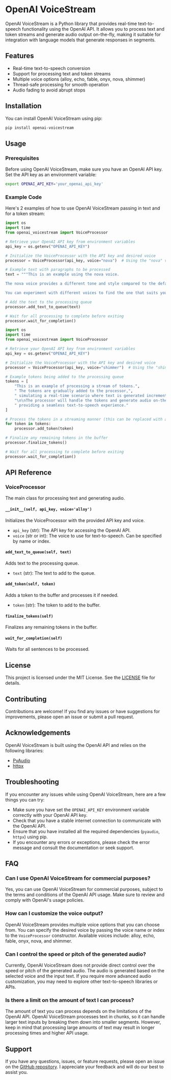# OpenAI VoiceStream

OpenAI VoiceStream is a Python library that provides real-time text-to-speech functionality using the OpenAI API. It allows you to process text and token streams and generate audio output on-the-fly, making it suitable for integration with language models that generate responses in segments.

## Features

- Real-time text-to-speech conversion
- Support for processing text and token streams
- Multiple voice options (alloy, echo, fable, onyx, nova, shimmer)
- Thread-safe processing for smooth operation
- Audio fading to avoid abrupt stops

## Installation

You can install OpenAI VoiceStream using pip:

```bash
pip install openai-voicestream
```

## Usage

### Prerequisites

Before using OpenAI VoiceStream, make sure you have an OpenAI API key. Set the API key as an environment variable:

```bash
export OPENAI_API_KEY='your_openai_api_key'
```

### Example Code

Here's 2 examples of how to use OpenAI VoiceStream passing in text and for a token stream:
```python
import os
import time
from openai_voicestream import VoiceProcessor

# Retrieve your OpenAI API key from environment variables
api_key = os.getenv("OPENAI_API_KEY")

# Initialize the VoiceProcessor with the API key and desired voice
processor = VoiceProcessor(api_key, voice="nova")  # Using the "nova" voice

# Example text with paragraphs to be processed
text = """This is an example using the nova voice.

The nova voice provides a different tone and style compared to the default voice.

You can experiment with different voices to find the one that suits your needs."""

# Add the text to the processing queue
processor.add_text_to_queue(text)

# Wait for all processing to complete before exiting
processor.wait_for_completion()
```


```python
import os
import time
from openai_voicestream import VoiceProcessor

# Retrieve your OpenAI API key from environment variables
api_key = os.getenv("OPENAI_API_KEY")

# Initialize the VoiceProcessor with the API key and desired voice
processor = VoiceProcessor(api_key, voice="shimmer")  # Using the "shimmer" voice

# Example tokens being added to the processing queue
tokens = [
    "This is an example of processing a stream of tokens.",
    " The tokens are gradually added to the processor,",
    " simulating a real-time scenario where text is generated incrementally.",
    "\n\nThe processor will handle the tokens and generate audio on-the-fly,",
    " providing a seamless text-to-speech experience."
]

# Process the tokens in a streaming manner (this can be replaced with an tokenstream)
for token in tokens:
    processor.add_token(token)

# Finalize any remaining tokens in the buffer
processor.finalize_tokens()

# Wait for all processing to complete before exiting
processor.wait_for_completion()
```

## API Reference

### VoiceProcessor

The main class for processing text and generating audio.

#### `__init__(self, api_key, voice='alloy')`

Initializes the VoiceProcessor with the provided API key and voice.

- `api_key` (str): The API key for accessing the OpenAI API.
- `voice` (str or int): The voice to use for text-to-speech. Can be specified by name or index.

#### `add_text_to_queue(self, text)`

Adds text to the processing queue.

- `text` (str): The text to add to the queue.

#### `add_token(self, token)`

Adds a token to the buffer and processes it if needed.

- `token` (str): The token to add to the buffer.

#### `finalize_tokens(self)`

Finalizes any remaining tokens in the buffer.

#### `wait_for_completion(self)`

Waits for all sentences to be processed.

## License

This project is licensed under the MIT License. See the [LICENSE](LICENSE) file for details.

## Contributing

Contributions are welcome! If you find any issues or have suggestions for improvements, please open an issue or submit a pull request.

## Acknowledgements

OpenAI VoiceStream is built using the OpenAI API and relies on the following libraries:

- [PyAudio](https://people.csail.mit.edu/hubert/pyaudio/)
- [httpx](https://www.python-httpx.org/)

## Troubleshooting

If you encounter any issues while using OpenAI VoiceStream, here are a few things you can try:

- Make sure you have set the `OPENAI_API_KEY` environment variable correctly with your OpenAI API key.
- Check that you have a stable internet connection to communicate with the OpenAI API.
- Ensure that you have installed all the required dependencies (`pyaudio`, `httpx`) using pip.
- If you encounter any errors or exceptions, please check the error message and consult the documentation or seek support.

## FAQ

### Can I use OpenAI VoiceStream for commercial purposes?

Yes, you can use OpenAI VoiceStream for commercial purposes, subject to the terms and conditions of the OpenAI API usage. Make sure to review and comply with OpenAI's usage policies.

### How can I customize the voice output?

OpenAI VoiceStream provides multiple voice options that you can choose from. You can specify the desired voice by passing the voice name or index to the `VoiceProcessor` constructor. Available voices include: alloy, echo, fable, onyx, nova, and shimmer.

### Can I control the speed or pitch of the generated audio?

Currently, OpenAI VoiceStream does not provide direct control over the speed or pitch of the generated audio. The audio is generated based on the selected voice and the input text. If you require more advanced audio customization, you may need to explore other text-to-speech libraries or APIs.

### Is there a limit on the amount of text I can process?

The amount of text you can process depends on the limitations of the OpenAI API. OpenAI VoiceStream processes text in chunks, so it can handle larger text inputs by breaking them down into smaller segments. However, keep in mind that processing large amounts of text may result in longer processing times and higher API usage.

## Support

If you have any questions, issues, or feature requests, please open an issue on the [GitHub repository](https://github.com/kristofferv98/openai-voicestream). I appreciate your feedback and will do our best to assist you.

